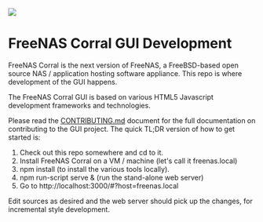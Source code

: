 <img src="https://avatars0.githubusercontent.com/u/3792476?v=3&s=200">

# FreeNAS Corral GUI Development

FreeNAS Corral is the next version of FreeNAS, a FreeBSD-based open source NAS / application hosting software appliance. This repo is where development of the GUI happens.

The FreeNAS Corral GUI is based on various HTML5 Javascript development frameworks and technologies.

Please read the [CONTRIBUTING.md](https://github.com/freenas/gui/blob/master/CONTRIBUTING.md) document for the full documentation on contributing to the GUI project.  The quick TL;DR version of how to get started is:

1. Check out this repo somewhere and cd to it.
2. Install FreeNAS Corral on a VM / machine (let's call it freenas.local)
3. npm install (to install the various tools locally).
4. npm run-script serve & (run the stand-alone web server)
5. Go to http://localhost:3000/#?host=freenas.local

Edit sources as desired and the web server should pick up the changes, for
incremental style development.
